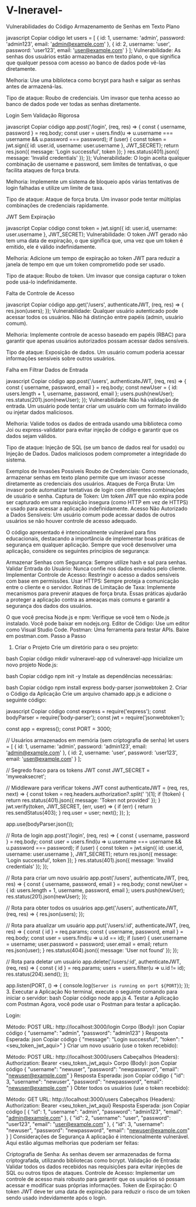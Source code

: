 # V-lneravel-

Vulnerabilidades do Código
Armazenamento de Senhas em Texto Plano

javascript
Copiar código
let users = [
    { id: 1, username: 'admin', password: 'admin123', email: 'admin@example.com' },
    { id: 2, username: 'user', password: 'user123', email: 'user@example.com' }
];
Vulnerabilidade: As senhas dos usuários estão armazenadas em texto plano, o que significa que qualquer pessoa com acesso ao banco de dados pode vê-las diretamente.

Melhoria: Use uma biblioteca como bcrypt para hash e salgar as senhas antes de armazená-las.

Tipo de ataque: Roubo de credenciais. Um invasor que tenha acesso ao banco de dados pode ver todas as senhas diretamente.

Login Sem Validação Rigorosa

javascript
Copiar código
app.post('/login', (req, res) => {
    const { username, password } = req.body;
    const user = users.find(u => u.username === username && u.password === password);
    if (user) {
        const token = jwt.sign({ id: user.id, username: user.username }, JWT_SECRET);
        return res.json({ message: 'Login successful', token });
    }
    res.status(401).json({ message: 'Invalid credentials' });
});
Vulnerabilidade: O login aceita qualquer combinação de username e password, sem limites de tentativas, o que facilita ataques de força bruta.

Melhoria: Implemente um sistema de bloqueio após várias tentativas de login falhadas e utilize um limite de taxa.

Tipo de ataque: Ataque de força bruta. Um invasor pode tentar múltiplas combinações de credenciais rapidamente.

JWT Sem Expiração

javascript
Copiar código
const token = jwt.sign({ id: user.id, username: user.username }, JWT_SECRET);
Vulnerabilidade: O token JWT gerado não tem uma data de expiração, o que significa que, uma vez que um token é emitido, ele é válido indefinidamente.

Melhoria: Adicione um tempo de expiração ao token JWT para reduzir a janela de tempo em que um token comprometido pode ser usado.

Tipo de ataque: Roubo de token. Um invasor que consiga capturar o token pode usá-lo indefinidamente.

Falta de Controle de Acesso

javascript
Copiar código
app.get('/users', authenticateJWT, (req, res) => {
    res.json(users);
});
Vulnerabilidade: Qualquer usuário autenticado pode acessar todos os usuários. Não há distinção entre papéis (admin, usuário comum).

Melhoria: Implemente controle de acesso baseado em papéis (RBAC) para garantir que apenas usuários autorizados possam acessar dados sensíveis.

Tipo de ataque: Exposição de dados. Um usuário comum poderia acessar informações sensíveis sobre outros usuários.

Falha em Filtrar Dados de Entrada

javascript
Copiar código
app.post('/users', authenticateJWT, (req, res) => {
    const { username, password, email } = req.body;
    const newUser = { id: users.length + 1, username, password, email };
    users.push(newUser);
    res.status(201).json(newUser);
});
Vulnerabilidade: Não há validação de entrada. Um usuário pode tentar criar um usuário com um formato inválido ou injetar dados maliciosos.

Melhoria: Valide todos os dados de entrada usando uma biblioteca como Joi ou express-validator para evitar injeção de código e garantir que os dados sejam válidos.

Tipo de ataque: Injeção de SQL (se um banco de dados real for usado) ou Injeção de Dados. Dados maliciosos podem comprometer a integridade do sistema.

Exemplos de Invasões Possíveis
Roubo de Credenciais: Como mencionado, armazenar senhas em texto plano permite que um invasor acesse diretamente as credenciais dos usuários.
Ataques de Força Bruta: Um invasor pode automatizar tentativas de login com diferentes combinações de usuário e senha.
Captura de Token: Um token JWT que não expira pode ser capturado em uma requisição insegura (como HTTP em vez de HTTPS) e usado para acessar a aplicação indefinidamente.
Acesso Não Autorizado a Dados Sensíveis: Um usuário comum pode acessar dados de outros usuários se não houver controle de acesso adequado.


O código apresentado é intencionalmente vulnerável para fins educacionais, destacando a importância de implementar boas práticas de segurança em qualquer aplicação. Sempre que você desenvolver uma aplicação, considere os seguintes princípios de segurança:

Armazenar Senhas com Segurança: Sempre utilize hash e sal para senhas.
Validar Entrada do Usuário: Nunca confie nos dados enviados pelo cliente.
Implementar Controle de Acesso: Restringir o acesso a dados sensíveis com base em permissões.
Usar HTTPS: Sempre proteja a comunicação entre o cliente e o servidor.
Rotinas de Limitação de Taxa: Implemente mecanismos para prevenir ataques de força bruta.
Essas práticas ajudarão a proteger a aplicação contra as ameaças mais comuns e garantir a segurança dos dados dos usuários.


O que você precisa
Node.js e npm: Verifique se você tem o Node.js instalado. Você pode baixar em nodejs.org.
Editor de Código: Use um editor como Visual Studio Code.
Postman: Uma ferramenta para testar APIs. Baixe em postman.com.
Passo a Passo
1. Criar o Projeto
Crie um diretório para o seu projeto:

bash
Copiar código
mkdir vulneravel-app
cd vulneravel-app
Inicialize um novo projeto Node.js:

bash
Copiar código
npm init -y
Instale as dependências necessárias:

bash
Copiar código
npm install express body-parser jsonwebtoken
2. Criar o Código da Aplicação
Crie um arquivo chamado app.js e adicione o seguinte código:

javascript
Copiar código
const express = require('express');
const bodyParser = require('body-parser');
const jwt = require('jsonwebtoken');

const app = express();
const PORT = 3000;

// Usuários armazenados em memória (sem criptografia de senha)
let users = [
    { id: 1, username: 'admin', password: 'admin123', email: 'admin@example.com' },
    { id: 2, username: 'user', password: 'user123', email: 'user@example.com' }
];

// Segredo fraco para os tokens JWT
const JWT_SECRET = 'myweaksecret';

// Middleware para verificar tokens JWT
const authenticateJWT = (req, res, next) => {
    const token = req.headers.authorization?.split(' ')[1];
    if (!token) {
        return res.status(401).json({ message: 'Token not provided' });
    }
    jwt.verify(token, JWT_SECRET, (err, user) => {
        if (err) {
            return res.sendStatus(403);
        }
        req.user = user;
        next();
    });
};

app.use(bodyParser.json());

// Rota de login
app.post('/login', (req, res) => {
    const { username, password } = req.body;
    const user = users.find(u => u.username === username && u.password === password);
    if (user) {
        const token = jwt.sign({ id: user.id, username: user.username }, JWT_SECRET);
        return res.json({ message: 'Login successful', token });
    }
    res.status(401).json({ message: 'Invalid credentials' });
});

// Rota para criar um novo usuário
app.post('/users', authenticateJWT, (req, res) => {
    const { username, password, email } = req.body;
    const newUser = { id: users.length + 1, username, password, email };
    users.push(newUser);
    res.status(201).json(newUser);
});

// Rota para obter todos os usuários
app.get('/users', authenticateJWT, (req, res) => {
    res.json(users);
});

// Rota para atualizar um usuário
app.put('/users/:id', authenticateJWT, (req, res) => {
    const { id } = req.params;
    const { username, password, email } = req.body;
    const user = users.find(u => u.id == id);
    if (user) {
        user.username = username;
        user.password = password;
        user.email = email;
        return res.json(user);
    }
    res.status(404).json({ message: 'User not found' });
});

// Rota para deletar um usuário
app.delete('/users/:id', authenticateJWT, (req, res) => {
    const { id } = req.params;
    users = users.filter(u => u.id != id);
    res.status(204).send();
});

app.listen(PORT, () => {
    console.log(`Server is running on port ${PORT}`);
});
3. Executar a Aplicação
No terminal, execute o seguinte comando para iniciar o servidor:
bash
Copiar código
node app.js
4. Testar a Aplicação com Postman
Agora, você pode usar o Postman para testar a aplicação.

Login:

Método: POST
URL: http://localhost:3000/login
Corpo (Body):
json
Copiar código
{
    "username": "admin",
    "password": "admin123"
}
Resposta Esperada:
json
Copiar código
{
    "message": "Login successful",
    "token": "<seu_token_jwt_aqui>"
}
Criar um novo usuário (use o token recebido):

Método: POST
URL: http://localhost:3000/users
Cabeçalhos (Headers):
Authorization: Bearer <seu_token_jwt_aqui>
Corpo (Body):
json
Copiar código
{
    "username": "newuser",
    "password": "newpassword",
    "email": "newuser@example.com"
}
Resposta Esperada:
json
Copiar código
{
    "id": 3,
    "username": "newuser",
    "password": "newpassword",
    "email": "newuser@example.com"
}
Obter todos os usuários (use o token recebido):

Método: GET
URL: http://localhost:3000/users
Cabeçalhos (Headers):
Authorization: Bearer <seu_token_jwt_aqui}
Resposta Esperada:
json
Copiar código
[
    { "id": 1, "username": "admin", "password": "admin123", "email": "admin@example.com" },
    { "id": 2, "username": "user", "password": "user123", "email": "user@example.com" },
    { "id": 3, "username": "newuser", "password": "newpassword", "email": "newuser@example.com" }
]
Considerações de Segurança
A aplicação é intencionalmente vulnerável. Aqui estão algumas melhorias que poderiam ser feitas:

Criptografia de Senha: As senhas devem ser armazenadas de forma criptografada, utilizando bibliotecas como bcrypt.
Validação de Entrada: Validar todos os dados recebidos nas requisições para evitar injeções de SQL ou outros tipos de ataques.
Controle de Acesso: Implementar um controle de acesso mais robusto para garantir que os usuários só possam acessar e modificar suas próprias informações.
Token de Expiração: O token JWT deve ter uma data de expiração para reduzir o risco de um token sendo usado indevidamente após o login.
